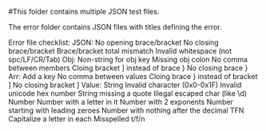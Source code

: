 #This folder contains multiple JSON test files.  

The error folder contains JSON files with titles defining the error.


Error file checklist:
JSON:
	No opening brace/bracket
	No closing brace/bracket
	Brace/bracket total mismatch
	Invalid whitespace (not spc/LF/CR/Tab)
Obj:
	Non-string for obj key
	Missing obj colon
	No comma between members
	Cloing bracket ] instead of brace }
	No closing brace }
Arr:
	Add a key
	No comma between values
	Cloing brace } instead of bracket ]
	No closing bracket ]
Value:
	String
		Invalid character (0x0-0x1F)
		Invalid unicode hex number
		String missing a quote
		Illegal escaped char (like \d)
	Number
		Number with a letter in it
		Number with 2 exponents
		Number starting with leading zeroes
		Number with nothing after the decimal
	TFN
		Capitalize a letter in each
		Misspelled t/f/n
